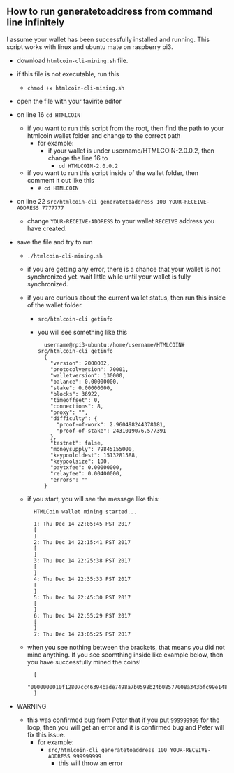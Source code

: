 ## How to run generatetoaddress from command line infinitely
I assume your wallet has been successfully installed and running.
This script works with linux and ubuntu mate on raspberry pi3.

* download `htmlcoin-cli-mining.sh` file.
* if this file is not executable, run this
  - `chmod +x htmlcoin-cli-mining.sh`
* open the file with your favirite editor
* on line 16 `cd HTMLCOIN`
  - if you want to run this script from the root, then find the path to your htmlcoin wallet folder and change to the correct path
    - for example:
      - if your wallet is under username/HTMLCOIN-2.0.0.2, then change the line 16 to
        - `cd HTMLCOIN-2.0.0.2`
  - if you want to run this script inside of the wallet folder, then comment it out like this
    - `# cd HTMLCOIN`
* on line 22 `src/htmlcoin-cli generatetoaddress 100 YOUR-RECEIVE-ADDRESS 7777777`
  - change `YOUR-RECEIVE-ADDRESS` to your wallet `RECEIVE` address you have created.
* save the file and try to run
  - `./htmlcoin-cli-mining.sh`
  - if you are getting any error, there is a chance that your wallet is not synchronized yet. wait little while until your wallet is fully synchronized.
  - if you are curious about the current wallet status, then run this inside of the wallet folder.
    - `src/htmlcoin-cli getinfo`
    - you will see something like this

      ````.JSON
        username@rpi3-ubuntu:/home/username/HTMLCOIN# src/htmlcoin-cli getinfo
        {
          "version": 2000002,
          "protocolversion": 70001,
          "walletversion": 130000,
          "balance": 0.00000000,
          "stake": 0.00000000,
          "blocks": 36922,
          "timeoffset": 0,
          "connections": 8,
          "proxy": "",
          "difficulty": {
            "proof-of-work": 2.960498244378181,
            "proof-of-stake": 2431019076.577391
          },
          "testnet": false,
          "moneysupply": 79845155000,
          "keypoololdest": 1513281588,
          "keypoolsize": 100,
          "paytxfee": 0.00000000,
          "relayfee": 0.00400000,
          "errors": ""
        }
      ````
  - if you start, you will see the message like this:
    ````
      HTMLCoin wallet mining started...

      1: Thu Dec 14 22:05:45 PST 2017
      [
      ]
      2: Thu Dec 14 22:15:41 PST 2017
      [
      ]
      3: Thu Dec 14 22:25:38 PST 2017
      [
      ]
      4: Thu Dec 14 22:35:33 PST 2017
      [
      ]
      5: Thu Dec 14 22:45:30 PST 2017
      [
      ]
      6: Thu Dec 14 22:55:29 PST 2017
      [
      ]
      7: Thu Dec 14 23:05:25 PST 2017

    ````

  - when you see nothing between the brackets, that means you did not mine anything.  If you see seomthing inside like example below, then you have successfully mined the coins!

    ````
      [
        "0000000010f12807cc46394bade7498a7b0598b24b08577008a343bfc99e1489"
      ]
    ````

* WARNING
  - this was confirmed bug from Peter that if you put `999999999` for the loop, then you will get an error and it is confirmed bug and Peter will fix this issue.
    - for example:
      - `src/htmlcoin-cli generatetoaddress 100 YOUR-RECEIVE-ADDRESS 999999999`
        - this will throw an error
